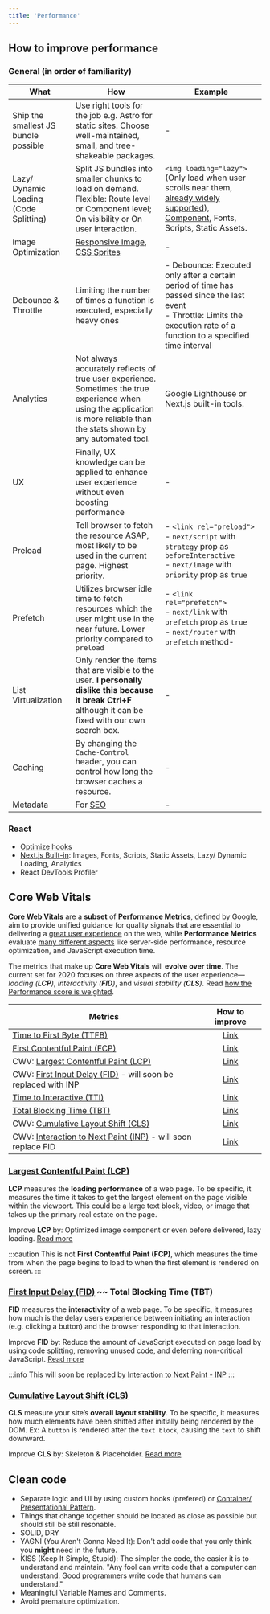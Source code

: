 ```yaml
---
title: 'Performance'
---
```


## How to improve performance

### General (in order of familiarity)

| What                                   | How                                                                                                                                                                           | Example                                                                                                                                                                                                                               |
| -------------------------------------- | ----------------------------------------------------------------------------------------------------------------------------------------------------------------------------- | ------------------------------------------------------------------------------------------------------------------------------------------------------------------------------------------------------------------------------------- |
| Ship the smallest JS bundle possible   | Use right tools for the job e.g. Astro for static sites. Choose well-maintained, small, and tree-shakeable packages.                                                          | -                                                                                                                                                                                                                                     |
| Lazy/ Dynamic Loading (Code Splitting) | Split JS bundles into smaller chunks to load on demand. Flexible: Route level or Component level; On visibility or On user interaction.                                       | `<img loading="lazy">` (Only load when user scrolls near them, [already widely supported](https://caniuse.com/loading-lazy-attr)), [Component](../React/react-snippets.mdx#lazy-load--component-maps), Fonts, Scripts, Static Assets. |
| Image Optimization                     | [Responsive Image](./image.md), [CSS Sprites](https://spritegen.website-performance.org/)                                                                                     | -                                                                                                                                                                                                                                     |
| Debounce & Throttle                    | Limiting the number of times a function is executed, especially heavy ones                                                                                                    | - Debounce: Executed only after a certain period of time has passed since the last event <br /> - Throttle: Limits the execution rate of a function to a specified time interval                                                      |
| Analytics                              | Not always accurately reflects of true user experience. Sometimes the true experience when using the application is more reliable than the stats shown by any automated tool. | Google Lighthouse or Next.js built-in tools.                                                                                                                                                                                          |
| UX                                     | Finally, UX knowledge can be applied to enhance user experience without even boosting performance                                                                             | -                                                                                                                                                                                                                                     |
| Preload                                | Tell browser to fetch the resource ASAP, most likely to be used in the current page. Highest priority.                                                                        | - `<link rel="preload">` <br /> - `next/script` with `strategy` prop as `beforeInteractive` <br /> - `next/image` with `priority` prop as `true`                                                                                      |
| Prefetch                               | Utilizes browser idle time to fetch resources which the user might use in the near future. Lower priority compared to `preload`                                               | - `<link rel="prefetch">` <br /> - `next/link` with `prefetch` prop as `true` <br /> - `next/router` with `prefetch` method-                                                                                                          |
| List Virtualization                    | Only render the items that are visible to the user. **I personally dislike this because it break Ctrl+F** although it can be fixed with our own search box.                   | -                                                                                                                                                                                                                                     |
| Caching                                | By changing the `Cache-Control` header, you can control how long the browser caches a resource.                                                                               | -                                                                                                                                                                                                                                     |
| Metadata                               | For [SEO](./seo.md)                                                                                                                                                           | -                                                                                                                                                                                                                                     |

### React

- [Optimize hooks](../React/hooks.mdx#optimize)
- [Next.js Built-in](https://nextjs.org/docs/app/building-your-application/optimizing): Images, Fonts, Scripts, Static Assets, Lazy/ Dynamic Loading, Analytics
- React DevTools Profiler

## Core Web Vitals

**[Core Web Vitals](https://web.dev/learn-core-web-vitals/)** are a **subset** of **[Performance Metrics](https://web.dev/metrics/)**, defined by Google, aim to provide unified guidance for quality signals that are essential to delivering a <u>great user experience</u> on the web, while **Performance Metrics** evaluate <u>many different aspects</u> like server-side performance, resource optimization, and JavaScript execution time.

The metrics that make up **Core Web Vitals** will **evolve over time**. The current set for 2020 focuses on three aspects of the user experience—_loading (**LCP**)_, _interactivity (**FID**)_, and _visual stability (**CLS**)_. Read [how the Performance score is weighted](https://web.dev/performance-scoring).

| Metrics                                                                               |                 How to improve                  |
| ------------------------------------------------------------------------------------- | :---------------------------------------------: |
| [Time to First Byte (TTFB)](https://web.dev/ttfb/)                                    |     [Link](https://web.dev/optimize-ttfb/)      |
| [First Contentful Paint (FCP)](https://web.dev/fcp/)                                  | [Link](https://web.dev/fcp/#how-to-improve-fcp) |
| CWV: [Largest Contentful Paint (LCP)](https://web.dev/lcp/)                           |      [Link](https://web.dev/optimize-lcp/)      |
| CWV: [First Input Delay (FID)](https://web.dev/fid/) - will soon be replaced with INP |      [Link](https://web.dev/optimize-fid/)      |
| [Time to Interactive (TTI)](https://web.dev/tti/)                                     | [Link](https://web.dev/tti/#how-to-improve-tti) |
| [Total Blocking Time (TBT)](https://web.dev/tbt/)                                     | [Link](https://web.dev/tbt/#how-to-improve-tbt) |
| CWV: [Cumulative Layout Shift (CLS)](https://web.dev/cls/)                            |      [Link](https://web.dev/optimize-cls/)      |
| CWV: [Interaction to Next Paint (INP)](https://web.dev/inp/) - will soon replace FID  |      [Link](https://web.dev/optimize-inp/)      |

### [Largest Contentful Paint (LCP)](https://web.dev/lcp/)

**LCP** measures the **loading performance** of a web page. To be specific, it measures the time it takes to get the largest element on the page visible within the viewport. This could be a large text block, video, or image that takes up the primary real estate on the page.

Improve **LCP** by: Optimized image component or even before delivered, lazy loading. [Read more](https://web.dev/optimize-lcp/)

:::caution
This is not **First Contentful Paint (FCP)**, which measures the time from when the page begins to load to when the first element is rendered on screen.
:::

### [First Input Delay (FID)](https://web.dev/fid/) ~~ Total Blocking Time (TBT)

**FID** measures the **interactivity** of a web page. To be specific, it measures how much is the delay users experience between initiating an interaction (e.g. clicking a button) and the browser responding to that interaction.

Improve **FID** by: Reduce the amount of JavaScript executed on page load by using code splitting, removing unused code, and deferring non-critical JavaScript. [Read more](https://web.dev/optimize-fid/)

:::info
This will soon be replaced by [Interaction to Next Paint - INP](https://web.dev/inp/)
:::

### [Cumulative Layout Shift (CLS)](https://web.dev/cls/)

**CLS** measure your site’s **overall layout stability**. To be specific, it measures how much elements have been shifted after initially being rendered by the DOM. Ex: A `button` is rendered after the `text block`, causing the `text` to shift downward.

Improve **CLS** by: Skeleton & Placeholder. [Read more](https://web.dev/optimize-cls/)

## Clean code

- Separate logic and UI by using custom hooks (prefered) or [Container/ Presentational Pattern](https://www.patterns.dev/posts/presentational-container-pattern).
- Things that change together should be located as close as possible but should still be still resonable.
- SOLID, DRY
- YAGNI (You Aren't Gonna Need It): Don't add code that you only think you **might** need in the future.
- KISS (Keep It Simple, Stupid): The simpler the code, the easier it is to understand and maintain. "Any fool can write code that a computer can understand. Good programmers write code that humans can understand."
- Meaningful Variable Names and Comments.
- Avoid premature optimization.
